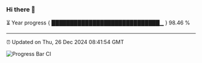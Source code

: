 ### Hi there 👋

⏳ Year progress { █████████████████████████████▁ } 98.46 %

---

⏰ Updated on Thu, 26 Dec 2024 08:41:54 GMT

![Progress Bar CI](https://github.com/IshwaranRudhara/GIT-ACTION/workflows/Progress%20Bar%20CI/badge.svg)

